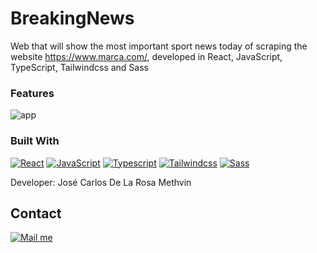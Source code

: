 # BreakingNews

Web that will show the most important sport news today of scraping the website https://www.marca.com/, 
developed in React, JavaScript, TypeScript, Tailwindcss and Sass

### Features

![app](/Api.gif)
### Built With
[![React](https://img.shields.io/badge/React-22272E?style=for-the-badge&logo=react
)](https://es.react.dev/)
[![JavaScript](https://img.shields.io/badge/Javascript-22272E?style=for-the-badge&logo=javascript)](https://www.javascript.com/)
[![Typescript](https://img.shields.io/badge/Typescript-22272E?style=for-the-badge&logo=typescript)](https://www.typescriptlang.org/)
[![Tailwindcss](https://img.shields.io/badge/Tailwindcss-22272E?style=for-the-badge&logo=tailwindcss)](https://tailwindcss.com/)
[![Sass](https://img.shields.io/badge/Sass-22272E?style=for-the-badge&logo=sass
)](https://sass-lang.com/)


Developer: José Carlos De La Rosa Methvin

[gmail_logo]: https://user-images.githubusercontent.com/6497827/62424751-c1b85480-b6f0-11e9-97de-096c0a980829.png
[gmail]: mailto:josekadeveloper@gmail.com?subject=Leyendo%20#Ecofriendly&body=Hi

## Contact
[![Mail me][gmail_logo]][gmail]